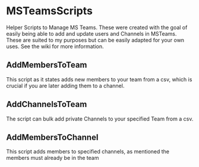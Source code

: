 # MSTeamsScripts
Helper Scripts to Manage MS Teams. These were created with the goal of easily being able to add and update users and Channels in MSTeams.   
These are suited to my purposes but can be easily adapted for your own uses. See the wiki for more information.

## AddMembersToTeam
This script as it states adds new members to your team from a csv, which is crucial if you are later adding them to a channel.  

## AddChannelsToTeam
The script can bulk add private Channels to your specified Team from a csv.  

## AddMembersToChannel  
This script adds members to specified channels, as mentioned the members must already be in the team

